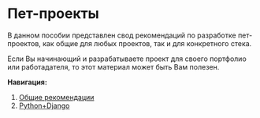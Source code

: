 # Пет-проекты

В данном пособии представлен свод рекомендаций по разработке пет-проектов, как общие для любых проектов, так и для конкретного стека.

Если Вы начинающий и разрабатываете проект для своего портфолио или работадателя, то этот материал может быть Вам полезен.


**Навигация:**

1. <a href="https://github.com/examples-code/petproject-info/blob/master/generic.md">Общие рекомендации</a>
2. <a href="https://github.com/examples-code/petproject-info/blob/master/Python%2BDjango.md">Python+Django</a>
